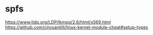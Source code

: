 # spfs

https://www.tldp.org/LDP/lkmpg/2.6/html/x569.html
https://github.com/cirosantilli/linux-kernel-module-cheat#setup-types

